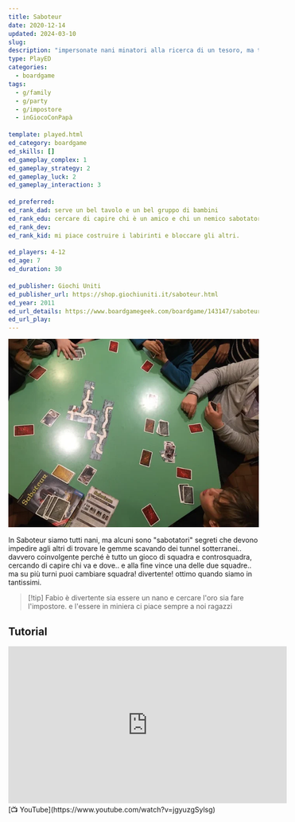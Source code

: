 ```yaml
---
title: Saboteur
date: 2020-12-14
updated: 2024-03-10
slug: 
description: "impersonate nani minatori alla ricerca di un tesoro, ma tra di voi si nascondono sabotatori!"
type: PlayED
categories:
  - boardgame
tags:
  - g/family
  - g/party
  - g/impostore
  - inGiocoConPapà

template: played.html
ed_category: boardgame
ed_skills: []
ed_gameplay_complex: 1
ed_gameplay_strategy: 2
ed_gameplay_luck: 2
ed_gameplay_interaction: 3

ed_preferred: 
ed_rank_dad: serve un bel tavolo e un bel gruppo di bambini
ed_rank_edu: cercare di capire chi è un amico e chi un nemico sabotatore è il cuore di questo gioco
ed_rank_dev:
ed_rank_kid: mi piace costruire i labirinti e bloccare gli altri.

ed_players: 4-12
ed_age: 7
ed_duration: 30

ed_publisher: Giochi Uniti
ed_publisher_url: https://shop.giochiuniti.it/saboteur.html
ed_year: 2011
ed_url_details: https://www.boardgamegeek.com/boardgame/143147/saboteur-compilation-editions
ed_url_play: 
---
```

 

![](../../assets/img/played/boardgame/saboteur.webp)

In Saboteur siamo tutti nani, ma alcuni sono "sabotatori" segreti che devono impedire agli altri di trovare le gemme scavando dei tunnel sotterranei.. davvero coinvolgente perché è tutto un gioco di squadra e controsquadra, cercando di capire chi va e dove.. e alla fine vince una delle due squadre.. ma su più turni puoi cambiare squadra!
divertente! ottimo quando siamo in tantissimi.

> [!tip] Fabio
> è divertente sia essere un nano e cercare l'oro sia fare l'impostore. e l'essere in miniera ci piace sempre a noi ragazzi

## Tutorial

<iframe width="560" height="315" src="https://www.youtube-nocookie.com/embed/jgyuzgSylsg?si=hX-_4OglVJf5GqD9" title="YouTube video player" frameborder="0" allow="accelerometer; autoplay; clipboard-write; encrypted-media; gyroscope; picture-in-picture; web-share" allowfullscreen></iframe>
[📺 YouTube](https://www.youtube.com/watch?v=jgyuzgSylsg)
